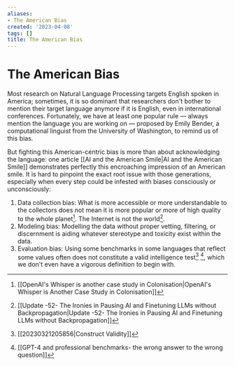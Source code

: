 ```yaml
---
aliases:
- The American Bias
created: '2023-04-08'
tags: []
title: The American Bias
---
```


# The American Bias

Most research on Natural Language Processing targets English spoken in America; sometimes, it is so dominant that researchers don't bother to mention their target language anymore if it is English, even in international conferences. Fortunately, we have at least one popular rule — always mention the language you are working on — proposed by Emily Bender, a computational linguist from the University of Washington, to remind us of this bias.

But fighting this American-centric bias is more than about acknowledging the language: one article [[AI and the American Smile|AI and the American Smile]] demonstrates perfectly this encroaching impression of an American smile. It is hard to pinpoint the exact root issue with those generations, especially when every step could be infested with biases consciously or unconsciously:

1. Data collection bias: What is more accessible or more understandable to the collectors does not mean it is more popular or more of high quality to the whole planet[^1]. The Internet is not the world[^2].
2. Modeling bias: Modelling the data without proper vetting, filtering, or discernment is aiding whatever stereotype and toxicity exist within the data.
3. Evaluation bias:  Using some benchmarks in some languages that reflect some values often does not constitute a valid intelligence test[^3] [^4], which we don't even have a vigorous definition to begin with.

[^1]: [[OpenAI's Whisper is another case study in Colonisation|OpenAI's Whisper is Another Case Study in Colonisation]]
[^2]: [[Update -52- The Ironies in Pausing AI and Finetuning LLMs without Backpropagation|Update -52- The Ironies in Pausing AI and Finetuning LLMs without Backpropagation]]
[^3]: [[20230321205856|Construct Validity]]
[^4]: [[GPT-4 and professional benchmarks- the wrong answer to the wrong question]]